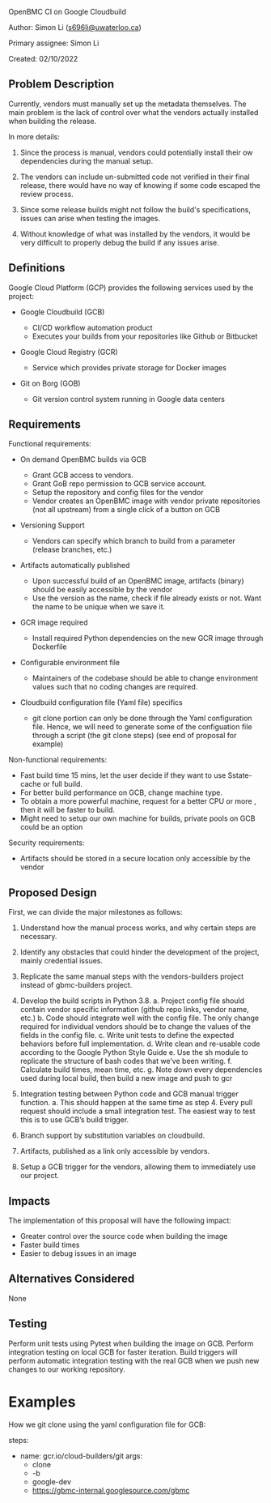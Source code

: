 
OpenBMC CI on Google Cloudbuild

Author:
  Simon Li (s696li@uwaterloo.ca)

Primary assignee:
  Simon Li

Created:
  02/10/2022

## Problem Description

Currently, vendors must manually set up the metadata themselves.
The main problem is the lack of control over what the vendors
actually installed when building the release.

In more details:
1. Since the process is manual, vendors could potentially install their ow
dependencies during the manual setup.

2. The vendors can include un-submitted code not verified in
their final release, there would have no way of knowing if some code escaped
the review process.

3. Since some release builds might not follow the build's specifications,
issues can arise when testing the images.

4. Without knowledge of what was installed by the vendors, it would be very
difficult to properly debug the build if any issues arise.

## Definitions

Google Cloud Platform (GCP) provides the following services used by the project:

- Google Cloudbuild (GCB)
  - CI/CD workflow automation product
  - Executes your builds from your repositories like Github or Bitbucket

- Google Cloud Registry (GCR)
  - Service which provides private storage for Docker images

- Git on Borg (GOB)
  - Git version control system running in Google data centers


## Requirements


Functional requirements:

- On demand OpenBMC builds via GCB
  - Grant GCB access to vendors.
  - Grant GoB repo permission to GCB service account.
  - Setup the repository and config files for the vendor
  - Vendor creates an OpenBMC image with vendor private repositories
  (not all upstream) from a single click of a button on GCB

- Versioning Support
  - Vendors can specify which branch to build from a parameter
  (release branches, etc.)

- Artifacts automatically published
  - Upon successful build of an OpenBMC image, artifacts (binary) should be
  easily accessible by the vendor
  - Use the version as the name, check if file already exists or not.
  Want the name to be unique  when we save it.

- GCR image required
  - Install required Python dependencies on the new GCR image through Dockerfile

- Configurable environment file
  - Maintainers of the codebase should be able to change environment values such
  that no coding changes are required.

- Cloudbuild configuration file (Yaml file) specifics
  - git clone portion can only be done through the Yaml configuration file.
  Hence, we will need to generate some of the configuation file through a
  script (the git clone steps) (see end of proposal for example)

Non-functional requirements:
- Fast build time 15 mins, let the user decide if they want to use
Sstate-cache or full build.
- For better build performance on GCB, change machine type.
- To obtain a more powerful machine, request for a better CPU or more ,
then it will be faster to build.
- Might need to setup our own machine for builds, private pools on GCB could be
an option

Security requirements:
- Artifacts should be stored in a secure location only accessible by the vendor


## Proposed Design

First, we can divide the major milestones as follows:

1. Understand how the manual process works, and why certain steps are necessary.

2. Identify any obstacles that could hinder the development of the project,
mainly credential issues.

3. Replicate the same manual steps with the vendors-builders project instead of
gbmc-builders project.

4. Develop the build scripts in Python 3.8.
  a. Project config file should contain vendor specific information
  (github repo links, vendor name, etc.)
  b. Code should integrate well with the config file. The only change required
  for individual vendors should be to change the values of the fields in
  the config file.
  c. Write unit tests to define the expected behaviors before full
  implementation.
  d. Write clean and re-usable code according to the Google Python Style Guide
  e. Use the sh module to replicate the structure of bash codes that
  we’ve been writing.
  f. Calculate build times, mean time, etc.
  g. Note down every dependencies used during local build, then build a
  new image and push to gcr

5. Integration testing between Python code and GCB manual trigger function.
  a. This should happen at the same time as step 4. Every pull request should
  include a small integration test. The easiest way to test this
  is to use GCB’s build trigger.

6. Branch support by substitution variables on cloudbuild.

7. Artifacts, published as a link only accessible by vendors.

8. Setup a GCB trigger for the vendors, allowing them to
immediately use our project.

## Impacts
The implementation of this proposal will have the following impact:
- Greater control over the source code when building the image
- Faster build times
- Easier to debug issues in an image
## Alternatives Considered
None

## Testing
Perform unit tests using Pytest when building the image on GCB.
Perform integration testing on local GCB for faster iteration.
Build triggers will perform automatic integration testing with
the real GCB when we push new changes to our working repository.

# Examples

How we git clone using the yaml configuration file for GCB:

steps:
  - name: gcr.io/cloud-builders/git
    args:
      - clone
      - -b
      - google-dev
      - https://gbmc-internal.googlesource.com/gbmc

